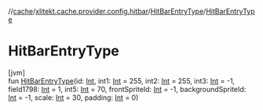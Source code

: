 //[cache](../../../index.md)/[xlitekt.cache.provider.config.hitbar](../index.md)/[HitBarEntryType](index.md)/[HitBarEntryType](-hit-bar-entry-type.md)

# HitBarEntryType

[jvm]\
fun [HitBarEntryType](-hit-bar-entry-type.md)(id: [Int](https://kotlinlang.org/api/latest/jvm/stdlib/kotlin/-int/index.html), int1: [Int](https://kotlinlang.org/api/latest/jvm/stdlib/kotlin/-int/index.html) = 255, int2: [Int](https://kotlinlang.org/api/latest/jvm/stdlib/kotlin/-int/index.html) = 255, int3: [Int](https://kotlinlang.org/api/latest/jvm/stdlib/kotlin/-int/index.html) = -1, field1798: [Int](https://kotlinlang.org/api/latest/jvm/stdlib/kotlin/-int/index.html) = 1, int5: [Int](https://kotlinlang.org/api/latest/jvm/stdlib/kotlin/-int/index.html) = 70, frontSpriteId: [Int](https://kotlinlang.org/api/latest/jvm/stdlib/kotlin/-int/index.html) = -1, backgroundSpriteId: [Int](https://kotlinlang.org/api/latest/jvm/stdlib/kotlin/-int/index.html) = -1, scale: [Int](https://kotlinlang.org/api/latest/jvm/stdlib/kotlin/-int/index.html) = 30, padding: [Int](https://kotlinlang.org/api/latest/jvm/stdlib/kotlin/-int/index.html) = 0)

